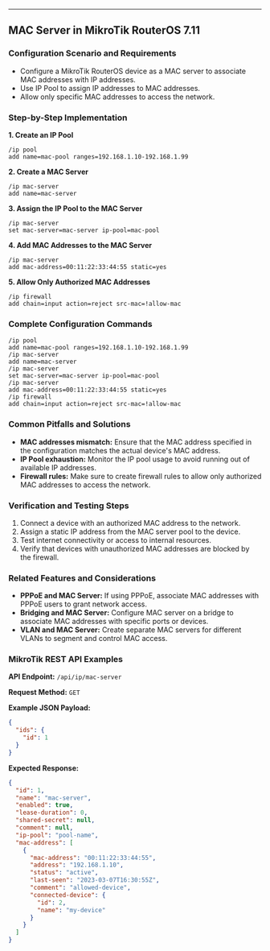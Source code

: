 ---

## MAC Server in MikroTik RouterOS 7.11

### Configuration Scenario and Requirements

* Configure a MikroTik RouterOS device as a MAC server to associate MAC addresses with IP addresses.
* Use IP Pool to assign IP addresses to MAC addresses.
* Allow only specific MAC addresses to access the network.

### Step-by-Step Implementation

**1. Create an IP Pool**

```
/ip pool
add name=mac-pool ranges=192.168.1.10-192.168.1.99
```

**2. Create a MAC Server**

```
/ip mac-server
add name=mac-server
```

**3. Assign the IP Pool to the MAC Server**

```
/ip mac-server
set mac-server=mac-server ip-pool=mac-pool
```

**4. Add MAC Addresses to the MAC Server**

```
/ip mac-server
add mac-address=00:11:22:33:44:55 static=yes
```

**5. Allow Only Authorized MAC Addresses**

```
/ip firewall
add chain=input action=reject src-mac=!allow-mac
```

### Complete Configuration Commands

```
/ip pool
add name=mac-pool ranges=192.168.1.10-192.168.1.99
/ip mac-server
add name=mac-server
/ip mac-server
set mac-server=mac-server ip-pool=mac-pool
/ip mac-server
add mac-address=00:11:22:33:44:55 static=yes
/ip firewall
add chain=input action=reject src-mac=!allow-mac
```

### Common Pitfalls and Solutions

* **MAC addresses mismatch:** Ensure that the MAC address specified in the configuration matches the actual device's MAC address.
* **IP Pool exhaustion:** Monitor the IP pool usage to avoid running out of available IP addresses.
* **Firewall rules:** Make sure to create firewall rules to allow only authorized MAC addresses to access the network.

### Verification and Testing Steps

1. Connect a device with an authorized MAC address to the network.
2. Assign a static IP address from the MAC server pool to the device.
3. Test internet connectivity or access to internal resources.
4. Verify that devices with unauthorized MAC addresses are blocked by the firewall.

### Related Features and Considerations

* **PPPoE and MAC Server:** If using PPPoE, associate MAC addresses with PPPoE users to grant network access.
* **Bridging and MAC Server:** Configure MAC server on a bridge to associate MAC addresses with specific ports or devices.
* **VLAN and MAC Server:** Create separate MAC servers for different VLANs to segment and control MAC access.

### MikroTik REST API Examples

**API Endpoint:** `/api/ip/mac-server`

**Request Method:** `GET`

**Example JSON Payload:**

```json
{
  "ids": {
    "id": 1
  }
}
```

**Expected Response:**

```json
{
  "id": 1,
  "name": "mac-server",
  "enabled": true,
  "lease-duration": 0,
  "shared-secret": null,
  "comment": null,
  "ip-pool": "pool-name",
  "mac-address": [
    {
      "mac-address": "00:11:22:33:44:55",
      "address": "192.168.1.10",
      "status": "active",
      "last-seen": "2023-03-07T16:30:55Z",
      "comment": "allowed-device",
      "connected-device": {
        "id": 2,
        "name": "my-device"
      }
    }
  ]
}
```